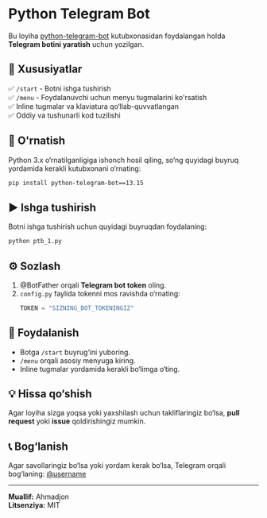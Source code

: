 # Python Telegram Bot

Bu loyiha [python-telegram-bot](https://github.com/python-telegram-bot/python-telegram-bot) kutubxonasidan foydalangan holda **Telegram botini yaratish** uchun yozilgan.

## 📌 Xususiyatlar
✅ `/start` - Botni ishga tushirish  
✅ `/menu` - Foydalanuvchi uchun menyu tugmalarini ko'rsatish  
✅ Inline tugmalar va klaviatura qo‘llab-quvvatlangan  
✅ Oddiy va tushunarli kod tuzilishi  

## 🚀 O'rnatish

Python 3.x o‘rnatilganligiga ishonch hosil qiling, so‘ng quyidagi buyruq yordamida kerakli kutubxonani o‘rnating:

```bash
pip install python-telegram-bot==13.15
```

## ▶️ Ishga tushirish

Botni ishga tushirish uchun quyidagi buyruqdan foydalaning:

```bash
python ptb_1.py
```

## ⚙️ Sozlash
1. @BotFather orqali **Telegram bot token** oling.
2. `config.py` faylida tokenni mos ravishda o‘rnating:
   ```python
   TOKEN = "SIZNING_BOT_TOKENINGIZ"
   ```

## 📄 Foydalanish
- Botga `/start` buyrug‘ini yuboring.
- `/menu` orqali asosiy menyuga kiring.
- Inline tugmalar yordamida kerakli bo‘limga o‘ting.

## 💡 Hissa qo‘shish
Agar loyiha sizga yoqsa yoki yaxshilash uchun takliflaringiz bo‘lsa, **pull request** yoki **issue** qoldirishingiz mumkin.

## 📞 Bog‘lanish
Agar savollaringiz bo‘lsa yoki yordam kerak bo‘lsa, Telegram orqali bog‘laning: [@username](https://t.me/Ahmadjon_abdul)

---
**Muallif:** Ahmadjon  
**Litsenziya:** MIT
